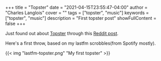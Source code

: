 +++
title = "Topster"
date = "2021-04-15T23:55:47-04:00"
author = "Charles Langlois"
cover = ""
tags = ["topster", "music"]
keywords = ["topster", "music"]
description = "First topster post"
showFullContent = false
+++

Just found out about [Topster](https://www.neverendingchartrendering.org/) through this [Reddit post](https://www.reddit.com/r/indie_rock/comments/mrlx2v/my_topster_ive_been_compulsively_reorganizing/).

Here's a first throw, based on my lastfm scrobbles(from Spotify mostly).

{{< img "lastfm-topster.png" "My first topster" >}}
